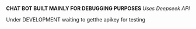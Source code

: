 **CHAT BOT BUILT MAINLY FOR DEBUGGING PURPOSES**
  *Uses Deepseek API*


Under DEVELOPMENT
waiting to getthe apikey for testing
